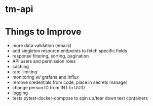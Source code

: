 # tm-api

# Things to Improve
 - more data validation (emails)
 - add singleton resource endpoints to fetch specific fields
 - response filtering, sorting, pagination
 - API users and permission roles
 - caching
 - rate-limiting
 - monitoring w/ grafana and influx
 - remove credentials from code, place in secrets manager
 - change person ID from INT to UUID
 - logging
 - tests pytest-docker-compose to spin up/tear down test containers